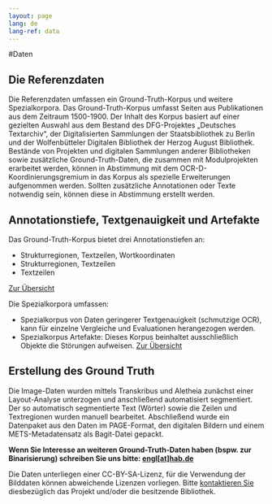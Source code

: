 ```yaml
---
layout: page
lang: de
lang-ref: data
---
```


#Daten

## Die Referenzdaten

Die Referenzdaten umfassen ein Ground-Truth-Korpus und weitere Spezialkorpora.
Das Ground-Truth-Korpus umfasst Seiten aus Publikationen aus dem Zeitraum 1500-1900. 
Der Inhalt des Korpus basiert auf einer gezielten Auswahl aus dem
Bestand des DFG-Projektes „Deutsches Textarchiv“, der Digitalisierten
Sammlungen der Staatsbibliothek zu Berlin und der Wolfenbütteler Digitalen
Bibliothek der Herzog August Bibliothek. Bestände von Projekten und digitalen
Sammlungen anderer Bibliotheken sowie zusätzliche Ground-Truth-Daten, die
zusammen mit Modulprojekten erarbeitet werden, können in Abstimmung mit dem
OCR-D-Koordinierungsgremium in das Korpus als spezielle Erweiterungen
aufgenommen werden. Sollten zusätzliche Annotationen oder Texte notwendig sein,
können diese in Abstimmung erstellt werden.

## Annotationstiefe, Textgenauigkeit und Artefakte

Das Ground-Truth-Korpus bietet drei Annotationstiefen an:

* Strukturregionen, Textzeilen, Wortkoordinaten
* Strukturregionen, Textzeilen
* Textzeilen

[Zur Übersicht](https://ocr-d-repo.scc.kit.edu/api/v1/metastore/bagit)

Die Spezialkorpora umfassen:

* Spezialkorpus von Daten geringerer Textgenauigkeit (schmutzige OCR), kann für einzelne Vergleiche und Evaluationen herangezogen werden.
* Spezialkorpus Artefakte: Dieses Korpus beinhaltet ausschließlich Objekte die Störungen aufweisen.
[Zur Übersicht](https://docs.google.com/spreadsheets/d/1sS9bmPFo6UjRysO6Q-bGSOAFOR41m6dyiIOvgg6ajLg/edit#gid=0)

## Erstellung des Ground Truth

Die Image-Daten wurden mittels Transkribus und Aletheia zunächst einer Layout-Analyse
unterzogen und anschließend automatisiert segmentiert. Der so automatisch segmentierte Text (Wörter) sowie die Zeilen und Textregionen wurden manuell bearbeitet. Abschließend wurde ein Datenpaket aus den Daten im PAGE-Format, den digitalen Bildern und einem METS-Metadatensatz als Bagit-Datei gepackt.

**Wenn Sie Interesse an weiteren Ground-Truth-Daten haben (bspw. zur
Binarisierung) schreiben Sie uns bitte: [engl[at]hab.de](mailto:engl@hab.de)**

Die Daten unterliegen einer CC-BY-SA-Lizenz, für die Verwendung der Bilddaten
können abweichende Lizenzen vorliegen. Bitte [kontaktieren Sie](contact) diesbezüglich das
Projekt und/oder die besitzende Bibliothek.

